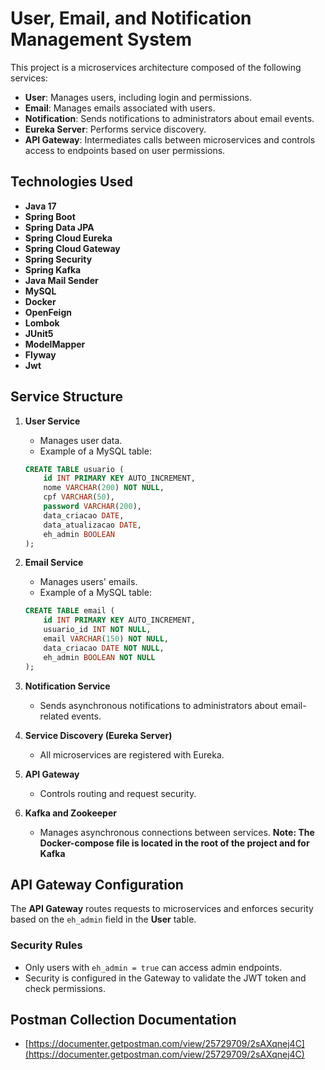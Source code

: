 # User, Email, and Notification Management System

This project is a microservices architecture composed of the following services:
- **User**: Manages users, including login and permissions.
- **Email**: Manages emails associated with users.
- **Notification**: Sends notifications to administrators about email events.
- **Eureka Server**: Performs service discovery.
- **API Gateway**: Intermediates calls between microservices and controls access to endpoints based on user permissions.

## Technologies Used

- **Java 17**
- **Spring Boot**
- **Spring Data JPA**
- **Spring Cloud Eureka**
- **Spring Cloud Gateway**
- **Spring Security**
- **Spring Kafka**
- **Java Mail Sender**
- **MySQL**
- **Docker**
- **OpenFeign** 
- **Lombok**
- **JUnit5**
- **ModelMapper**
- **Flyway**
- **Jwt**

## Service Structure

1. **User Service**
    - Manages user data.
    - Example of a MySQL table:
    ```sql
    CREATE TABLE usuario (
        id INT PRIMARY KEY AUTO_INCREMENT,
        nome VARCHAR(200) NOT NULL,
        cpf VARCHAR(50),
        password VARCHAR(200),
        data_criacao DATE,
        data_atualizacao DATE,
        eh_admin BOOLEAN
    );
    ```

2. **Email Service**
    - Manages users' emails.
    - Example of a MySQL table:
    ```sql
    CREATE TABLE email (
        id INT PRIMARY KEY AUTO_INCREMENT,
        usuario_id INT NOT NULL,
        email VARCHAR(150) NOT NULL,
        data_criacao DATE NOT NULL,
        eh_admin BOOLEAN NOT NULL
    );
    ```

3. **Notification Service**
    - Sends asynchronous notifications to administrators about email-related events.
    
4. **Service Discovery (Eureka Server)**
    - All microservices are registered with Eureka.

5. **API Gateway**
    - Controls routing and request security.
  
6. **Kafka and Zookeeper**
    - Manages asynchronous connections between services.
    **Note: The Docker-compose file is located in the root of the project and for Kafka** 

## API Gateway Configuration

The **API Gateway** routes requests to microservices and enforces security based on the `eh_admin` field in the **User** table.

### Security Rules

- Only users with `eh_admin = true` can access admin endpoints.
- Security is configured in the Gateway to validate the JWT token and check permissions.

## Postman Collection Documentation
- [https://documenter.getpostman.com/view/25729709/2sAXqnej4C](https://documenter.getpostman.com/view/25729709/2sAXqnej4C)

